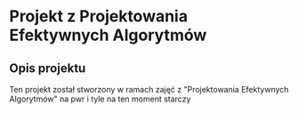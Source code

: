<h1> Projekt z Projektowania Efektywnych Algorytmów </h1>
<h2> Opis projektu </h2>

Ten projekt został stworzony w ramach zajęć z "Projektowania Efektywnych Algorytmów" na pwr i tyle na ten moment starczy
